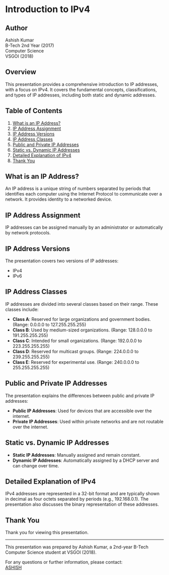 # Introduction to IPv4

## Author
Ashish Kumar  
B-Tech 2nd Year (2017)  
Computer Science  
VSGOI (2018)

## Overview
This presentation provides a comprehensive introduction to IP addresses, with a focus on IPv4. It covers the fundamental concepts, classifications, and types of IP addresses, including both static and dynamic addresses.

## Table of Contents
1. [What is an IP Address?](#what-is-an-ip-address)
2. [IP Address Assignment](#ip-address-assignment)
3. [IP Address Versions](#ip-address-versions)
4. [IP Address Classes](#ip-address-classes)
5. [Public and Private IP Addresses](#public-and-private-ip-addresses)
6. [Static vs. Dynamic IP Addresses](#static-vs-dynamic-ip-addresses)
7. [Detailed Explanation of IPv4](#detailed-explanation-of-ipv4)
8. [Thank You](#thank-you)

## What is an IP Address?
An IP address is a unique string of numbers separated by periods that identifies each computer using the Internet Protocol to communicate over a network. It provides identity to a networked device.

## IP Address Assignment
IP addresses can be assigned manually by an administrator or automatically by network protocols.

## IP Address Versions
The presentation covers two versions of IP addresses:
- IPv4
- IPv6

## IP Address Classes
IP addresses are divided into several classes based on their range. These classes include:
- **Class A**: Reserved for large organizations and government bodies. (Range: 0.0.0.0 to 127.255.255.255)
- **Class B**: Used by medium-sized organizations. (Range: 128.0.0.0 to 191.255.255.255)
- **Class C**: Intended for small organizations. (Range: 192.0.0.0 to 223.255.255.255)
- **Class D**: Reserved for multicast groups. (Range: 224.0.0.0 to 239.255.255.255)
- **Class E**: Reserved for experimental use. (Range: 240.0.0.0 to 255.255.255.255)

## Public and Private IP Addresses
The presentation explains the differences between public and private IP addresses:
- **Public IP Addresses**: Used for devices that are accessible over the internet.
- **Private IP Addresses**: Used within private networks and are not routable over the internet.

## Static vs. Dynamic IP Addresses
- **Static IP Addresses**: Manually assigned and remain constant.
- **Dynamic IP Addresses**: Automatically assigned by a DHCP server and can change over time.

## Detailed Explanation of IPv4
IPv4 addresses are represented in a 32-bit format and are typically shown in decimal as four octets separated by periods (e.g., 192.168.0.1). The presentation also discusses the binary representation of these addresses.

## Thank You
Thank you for viewing this presentation.

---

This presentation was prepared by Ashish Kumar, a 2nd-year B-Tech Computer Science student at VSGOI (2018).

For any questions or further information, please contact:  
[ASHISH](https://www.linkedin.com/in/ashish001/)
